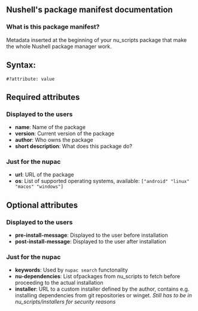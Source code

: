 ## Nushell's package manifest documentation
### What is this package manifest?
Metadata inserted at the beginning of your nu_scripts package that make the whole Nushell package manager work.


## Syntax:
`#?attribute: value`


## Required attributes
### Displayed to the users
- **name**: Name of the package
- **version**: Current version of the package
- **author**: Who owns the package
- **short description**: What does this package do?

### Just for the nupac
- **url**: URL of the package
- **os**: List of supported operating systems, available: `["android" "linux" "macos" "windows"]`

## Optional attributes
### Displayed to the users
- **pre-install-message**: Displayed to the user before installation
- **post-install-message**: Displayed to the user after installation

### Just for the nupac
- **keywords**: Used by `nupac search` functonality
- **nu-dependencies**: List ofpackages from nu_scripts to fetch before proceeding to the actual installation
- **installer**: URL to a custom installer defined by the author, contains e.g. installing dependencies from git repositories or winget. *Still has to be in nu_scripts/installers for security reasons*

